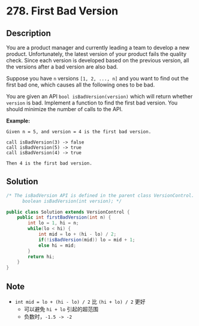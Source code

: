 # 278. First Bad Version

## Description

You are a product manager and currently leading a team to develop a new product. Unfortunately, the latest version of your product fails the quality check. Since each version is developed based on the previous version, all the versions after a bad version are also bad.

Suppose you have `n` versions `[1, 2, ..., n]` and you want to find out the first bad one, which causes all the following ones to be bad.

You are given an API `bool isBadVersion(version)` which will return whether `version` is bad. Implement a function to find the first bad version. You should minimize the number of calls to the API.

**Example:**

```
Given n = 5, and version = 4 is the first bad version.

call isBadVersion(3) -> false
call isBadVersion(5) -> true
call isBadVersion(4) -> true

Then 4 is the first bad version. 
```

## Solution

```java
/* The isBadVersion API is defined in the parent class VersionControl.
      boolean isBadVersion(int version); */

public class Solution extends VersionControl {
    public int firstBadVersion(int n) {
        int lo = 1, hi = n;
        while(lo < hi) {
            int mid = lo + (hi - lo) / 2;
            if(!isBadVersion(mid)) lo = mid + 1;
            else hi = mid;
        }
        return hi;
    }
}
```

## Note

* `int mid = lo + (hi - lo) / 2` 比 `(hi + lo) / 2` 更好
  * 可以避免 `hi + lo` 引起的超范围
  * 负数时，`-1.5 -> -2 `